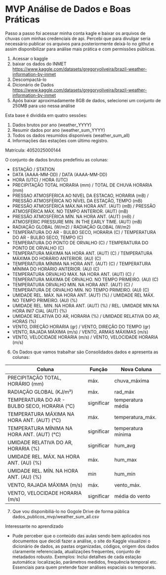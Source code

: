 # MVP Análise de Dados e Boas Práticas

Passo a passo foi acessar minha conta kagle e baixar os arquivos de chuvas com minhas credenciais de api. Percebi que para divulgar seria necessário publicar os arquivos para posteriormente deixá-lo no githut e assim disponibilizar para análise mais prática e com permissões públicas.

1. Acessar o kaggle
2. baixar os dados do INMET https://www.kaggle.com/datasets/gregoryoliveira/brazil-weather-information-by-inmet
3. Descompactá-lo
4. Dicionário de Dados https://www.kaggle.com/datasets/gregoryoliveira/brazil-weather-information-by-inmet
5. Após baixar aproximadamente 8GB de dados, selecionei um conjunto de 250MB para uso nessa análise

Esta base é dividida em quatro sessões:

1. Dados brutos por ano (weather_YYYY)
2. Resumir dados por ano (weather_sum_YYYY)
3. Todos os dados resumidos disponíveis (weather_sum_all)
4. Informações das estações com último registro.


<span data-v-3b6f9c90="" class="text-atom__text">Matrícula: 4052025000144</span>


O conjunto de dados brutos predefiniu as colunas:

* ESTAÇÃO / STATION
* DATA (AAAA-MM-DD) / DATA (AAAA-MM-DD)
* HORA (UTC) / HORA (UTC)
* PRECIPITAÇÃO TOTAL HORARIA (mm) / TOTAL DE CHUVA HORARIA (mm)
* PRESSAO ATMOSFERICA AO NIVEL DA ESTACAO, HORARIA (mB) / PRESSÃO ATMOSFÉRICA NO NÍVEL DA ESTAÇÃO, TEMPO (mB)
* PRESSÃO ATMOSFÉRICA MÁX.NA HORA ANT. (AUT) (mB) / PRESSÃO ATMOSFÉRICA MÁX. NO TEMPO ANTERIOR. (AUT) (mB)
* PRESSÃO ATMOSFÉRICA MÍN. NA HORA ANT. (AUT) (mB) / ATMOSFERIC PRESSURE MIN. IN THE EARLY TIME. (AUT) (mB)
* RADIAÇÃO GLOBAL (W/m2) / RADIAÇÃO GLOBAL (W/m2)
* TEMPERATURA DO AR - BULBO SECO, HORARIA (C) / TEMPERATURA DO AR - BULBO SECO, TEMPO (C)
* TEMPERATURA DO PONTO DE ORVALHO (C) / TEMPERATURA DO PONTO DE ORVALHO (C)
* TEMPERATURA MÁXIMA NA HORA ANT. (AUT) (C) / TEMPERATURA MÁXIMA DO HORÁRIO ANTERIOR. (AU) (C)
* TEMPERATURA MÍNIMA NA HORA ANT. (AUT) (C) / TEMPERATURA MÍNIMA DO HORÁRIO ANTERIOR. (AU) (C)
* TEMPERATURA ORVALHO MAX. NA HORA ANT. (AUT) (C) / TEMPERATURA MÁXIMA DE ORVALHO. NO TEMPO PRIMEIRO. (AU) (C)
* TEMPERATURA ORVALHO MIN. NA HORA ANT. (AUT) (C) / TEMPERATURA DE ORVALHO MIN. NO TEMPO PRIMEIRO. (AU) (C)
* UMIDADE REL. MÁX. NA HORA ANT. (AUT) (%) / UMIDADE REL MÁX. NO TEMPO PRIMEIRO. (AU) (%)
* UMIDADE REL. MIN. NA HORA ANT. (AUT) (%) / REL. UMIDADE MIN NA HORA INI7 CIAL (AUT) (%)
* UMIDADE RELATIVA DO AR, HORARIA (%) / UMIDADE RELATIVA DO AR, HORAS (%)
* VENTO, DIREÇÃO HORARIA (gr) / VENTO, DIREÇÃO DO TEMPO (gr)
* VENTO, RAJADA MÁXIMA (m/s) / VENTO, ARMAS MÁXIMAS (m/s)
* VENTO, VELOCIDADE HORARIA (m/s) / VENTO, VELOCIDADE HORARIA (m/s)

6. Os Dados que vamos trabalhar são Consolidados dados e apresenta as colunas:

| Coluna                                        | Função   | Nova Coluna         |
| --------------------------------------------- | ---------- | ------------------- |
| PRECIPITAÇÃO TOTAL, HORÁRIO (mm)           | máx.      | chuva_máxima       |
| RADIAÇÃO GLOBAL (KJ/m²)                    | máx.      | rad_máx            |
| TEMPERATURA DO AR - BULBO SECO, HORARIA (°C) | significar | temperatura média  |
| TEMPERATURA MÁXIMA NA HORA ANT. (AUT) (°C)  | máx.      | temperatura_máx.   |
| TEMPERATURA MÍNIMA NA HORA ANT. (AUT) (°C)  | significar | temperatura mínima |
| UMIDADE RELATIVA DO AR, HORARIA (%)           | significar | hum_avg             |
| UMIDADE REL. MÁX. NA HORA ANT. (AU) (%)      | máx.      | hum_max             |
| UMIDADE REL. MÍN. NA HORA ANT. (AU) (%)      | min        | hum_min             |
| VENTO, RAJADA MÁXIMA (m/s)                   | máx.      | vento_máx.         |
| VENTO, VELOCIDADE HORARIA (m/s)               | significar | média do vento     |

7. Que vou disponibiliá-lo no Gogole Drive de forma pública dados_publicos_mvp/weather_sum_all.csv

Interessante no aprendizado

- Pude perceber que o conteúdo das aulas sendo bem aplicados nos documentos que decidi fazer a análise, o site do Kaggle visualizei o dicionário de dados, as pastas organizadas, códigos, origem dos dados claramente referenciada, atualizações frequentes, conjunto de metadados robusto. Exemplos: Inclui detalhes de cada estação automática: localização, parâmetros medidos, frequência temporal etc. Essenciais para quem pretende fazer análises espaciais ou temporais.
